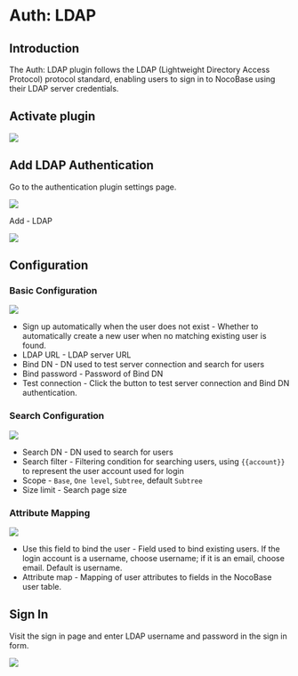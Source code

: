# Auth: LDAP

<PluginInfo commercial="true" name="auth-ldap"></PluginInfo>

## Introduction

The Auth: LDAP plugin follows the LDAP (Lightweight Directory Access Protocol) protocol standard, enabling users to sign in to NocoBase using their LDAP server credentials.

## Activate plugin

<img src="https://static-docs.nocobase.com/202405101600789.png"/>

## Add LDAP Authentication

Go to the authentication plugin settings page.

<img src="https://static-docs.nocobase.com/202405101601510.png"/>

Add - LDAP

<img src="https://static-docs.nocobase.com/202405101602104.png"/>

## Configuration

### Basic Configuration

<img src="https://static-docs.nocobase.com/202405101605728.png"/>

- Sign up automatically when the user does not exist - Whether to automatically create a new user when no matching existing user is found.
- LDAP URL - LDAP server URL
- Bind DN - DN used to test server connection and search for users
- Bind password - Password of Bind DN
- Test connection - Click the button to test server connection and Bind DN authentication.

### Search Configuration

<img src="https://static-docs.nocobase.com/202405101609984.png"/>

- Search DN - DN used to search for users
- Search filter - Filtering condition for searching users, using `{{account}}` to represent the user account used for login
- Scope - `Base`, `One level`, `Subtree`, default `Subtree`
- Size limit - Search page size

### Attribute Mapping

<img src="https://static-docs.nocobase.com/202405101612814.png"/>

- Use this field to bind the user - Field used to bind existing users. If the login account is a username, choose username; if it is an email, choose email. Default is username.
- Attribute map - Mapping of user attributes to fields in the NocoBase user table.

## Sign In

Visit the sign in page and enter LDAP username and password in the sign in form.

<img src="https://static-docs.nocobase.com/202405101614300.png"/>
